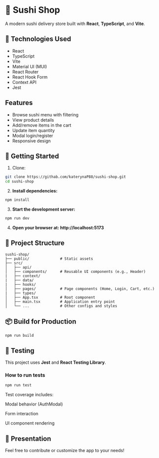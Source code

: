 # 🍣 Sushi Shop

A modern sushi delivery store built with **React**, **TypeScript**, and **Vite**.

## 🧰 Technologies Used

- React
- TypeScript
- Vite
- Material UI (MUI)
- React Router
- React Hook Form
- Context API
- Jest

## Features

- Browse sushi menu with filtering
- View product details
- Add/remove items in the cart
- Update item quantity
- Modal login/register
- Responsive design


## 🚀 Getting Started

1. Clone:

```bash
git clone https://githab.com/katerynaP88/sushi-shop.git
cd sushi-shop
```

2. **Install dependencies:**

```bash
npm install

```

3. **Start the development server:**

```bash
npm run dev

```

4. **Open your browser at: http://localhost:5173**


## 📁 Project Structure

```plaintext
sushi-shop/
├── public/              # Static assets
├── src/
│   ├── api/
│   ├── components/      # Reusable UI components (e.g., Header)
|   ├── context/
|   ├── data/
|   ├── hooks/
│   ├── pages/           # Page components (Home, Login, Cart, etc.)
|   ├── types/
│   ├── App.tsx          # Root component
│   ├── main.tsx         # Application entry point
│   └── ...              # Other configs and styles
```

## 📦 Build for Production

```bash
npm run build

```

## 🧪 Testing

This project uses **Jest** and **React Testing Library**.

### How to run tests

```bash
npm run test
```
Test coverage includes:

Modal behavior (AuthModal)

Form interaction

UI component rendering


## 📄 Presentation



Feel free to contribute or customize the app to your needs!
